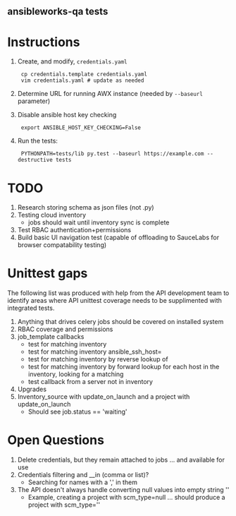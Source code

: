 ansibleworks-qa tests
---------------------

# Instructions

1. Create, and modify, `credentials.yaml`

        cp credentials.template credentials.yaml
        vim credentials.yaml # update as needed

2. Determine URL for running AWX instance (needed by `--baseurl` parameter)
3. Disable ansible host key checking

        export ANSIBLE_HOST_KEY_CHECKING=False

4. Run the tests:

        PYTHONPATH=tests/lib py.test --baseurl https://example.com --destructive tests

# TODO

1. Research storing schema as json files (not .py)
2. Testing cloud inventory
   * jobs should wait until inventory sync is complete
3. Test RBAC authentication+permissions
4. Build basic UI navigation test (capable of offloading to SauceLabs for browser compatability testing)

# Unittest gaps

The following list was produced with help from the API development team to identify areas where API unittest coverage needs to be supplimented with integrated tests.

1. Anything that drives celery jobs should be covered on installed system
2. RBAC coverage and permissions
3. job_template callbacks
   - test for matching inventory <IP>
   - test for matching inventory ansible_ssh_host=<IP>
   - test for matching inventory by reverse lookup of <IP>
   - test for matching inventory by forward lookup for each host in the inventory, looking for a matching <IP>
   - test callback from a server not in inventory
4. Upgrades
5. Inventory_source with update_on_launch and a project with update_on_launch
   - Should see job.status == 'waiting'

# Open Questions
1. Delete credentials, but they remain attached to jobs ... and available for use
2. Credentials filtering and __in (comma or list)?
   - Searching for names with a ',' in them
3. The API doesn't always handle converting null values into empty string ''
   - Example, creating a project with scm_type=null ... should produce a project with scm_type=''
